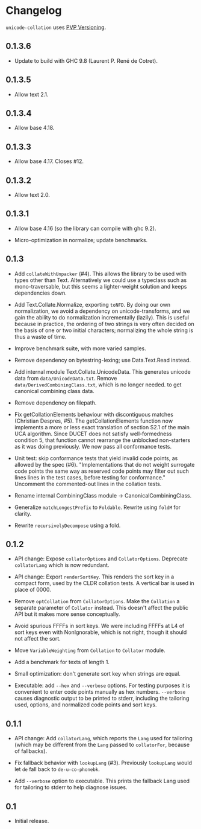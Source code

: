 # Changelog

`unicode-collation` uses [PVP Versioning](https://pvp.haskell.org).

## 0.1.3.6

  * Update to build with GHC 9.8 (Laurent P. René de Cotret).

## 0.1.3.5

  * Allow text 2.1.

## 0.1.3.4

  * Allow base 4.18.

## 0.1.3.3

  * Allow base 4.17.  Closes #12.

## 0.1.3.2

  * Allow text 2.0.

## 0.1.3.1

  * Allow base 4.16 (so the library can compile with ghc 9.2).

  * Micro-optimization in normalize; update benchmarks.

## 0.1.3

* Add `collateWithUnpacker` (#4).  This allows the library to be
  used with types other than Text.  Alternatively we could use a
  typeclass such as mono-traversable, but this seems a lighter-weight
  solution and keeps dependencies down.

* Add Text.Collate.Normalize, exporting `toNFD`.  By doing our
  own normalization, we avoid a dependency on unicode-transforms,
  and we gain the ability to do normalization incrementally (lazily).
  This is useful because in practice, the ordering of two
  strings is very often decided on the basis of one or two
  initial characters; normalizing the whole string is thus a
  waste of time.

* Improve benchmark suite, with more varied samples.

* Remove dependency on bytestring-lexing; use Data.Text.Read
  instead.

* Add internal module Text.Collate.UnicodeData.
  This generates unicode data from `data/UnicodeData.txt`.
  Remove `data/DerivedCombiningClass.txt`, which is no longer
  needed. to get canonical combining class data.

* Remove dependency on filepath.

* Fix getCollationElements behaviour with discontiguous matches
  (Christian Despres, #5).  The getCollationElements function
  now implements a more or less exact translation of section
  S2.1 of the main UCA algorithm. Since DUCET does not satisfy
  well-formedness condition 5, that function cannot rearrange
  the unblocked non-starters as it was doing previously.  We now
  pass all conformance tests.

* Unit test: skip conformance tests that yield invalid code
  points, as allowed by the spec (#6).  "Implementations that do
  not weight surrogate code points the same way as reserved code
  points may filter out such lines lines in the test cases,
  before testing for conformance." Uncomment the commented-out
  lines in the collation tests.

* Rename internal CombiningClass module -> CanonicalCombiningClass.

* Generalize `matchLongestPrefix` to `Foldable`.
  Rewrite using `foldM` for clarity.

* Rewrite `recursivelyDecompose` using a fold.


## 0.1.2

* API change: Expose `collatorOptions` and `CollatorOptions`.
  Deprecate `collatorLang` which is now redundant.

* API change: Export `renderSortKey`.  This renders the sort key in a compact
  form, used by the CLDR collation tests.  A vertical bar is used in place
  of 0000.

* Remove `optCollation` from `CollatorOptions`.  Make the `Collation`
  a separate parameter of `Collator` instead.  This doesn't affect
  the public API but it makes more sense conceptually.

* Avoid spurious FFFFs in sort keys.  We were including FFFFs at L4
  of sort keys even with NonIgnorable, which is not right, though
  it should not affect the sort.

* Move `VariableWeighting` from `Collation` to `Collator` module.

* Add a benchmark for texts of length 1.

* Small optimization: don't generate sort key when strings are equal.

* Executable: add `--hex` and `--verbose` options.  For testing purposes
  it is convenient to enter code points manually as hex numbers.
  `--verbose` causes diagnostic output to be printed to stderr,
  including the tailoring used, options, and normalized code points
  and sort keys.

## 0.1.1

* API change: Add `collatorLang`, which reports the `Lang` used for
  tailoring (which may be different from the `Lang` passed to
  `collatorFor`, because of fallbacks).

* Fix fallback behavior with `lookupLang` (#3).  Previously `lookupLang`
  would let `de` fall back to `de-u-co-phonebk`.

* Add `--verbose` option to executable. This prints the fallback
  Lang used for tailoring to stderr to help diagnose issues.

## 0.1

* Initial release.

